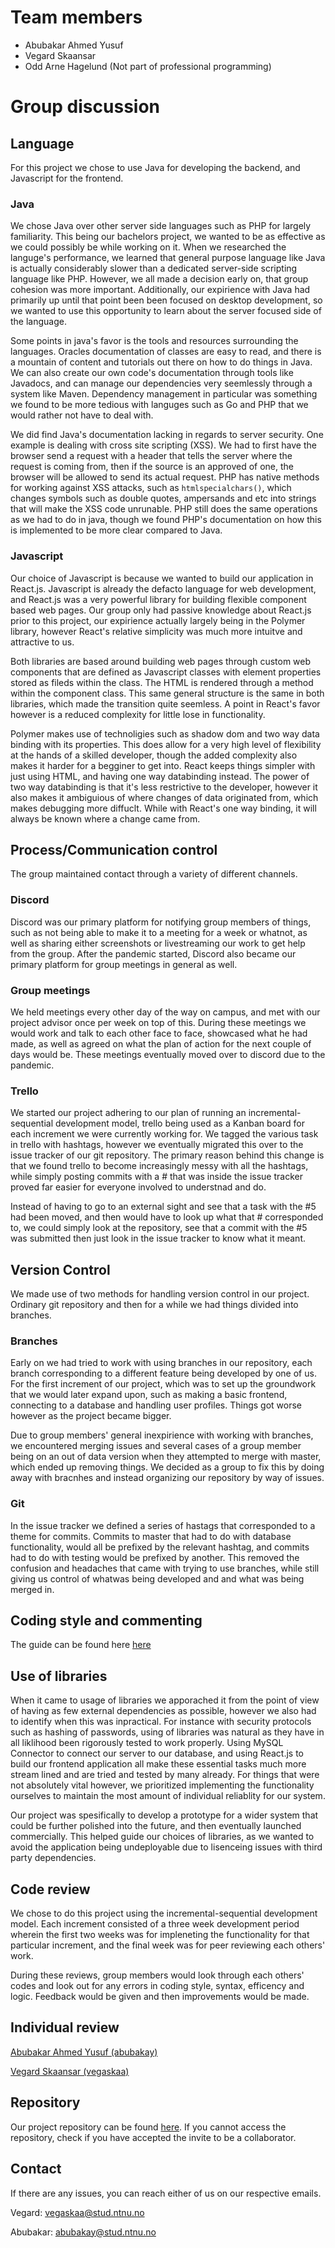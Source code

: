 # Team members
- Abubakar Ahmed Yusuf
- Vegard Skaansar
- Odd Arne Hagelund (Not part of professional programming)
# Group discussion

## __Language__
For this project we chose to use Java for developing the backend, and Javascript for the frontend.

### __Java__
We chose Java over other server side languages such as PHP for largely familiarity. This being our bachelors project, we wanted to be as effective as we could possibly be while working on it. When we researched the languge's performance, we learned that general purpose language like Java is actually considerably slower than a dedicated server-side scripting language like PHP. However, we all made a decision early on, that group cohesion was more important. Additionally, our expirience with Java had primarily up until that point been been focused on desktop development, so we wanted to use this opportunity to learn about the server focused side of the language.

Some points in java's favor is the tools and resources surrounding the languages. Oracles documentation of classes are easy to read, and there is a mountain of content and tutorials out there on how to do things in Java. We can also create our own code's documentation through tools like Javadocs, and can manage our dependencies very seemlessly through a system like Maven. Dependency management in particular was something we found to be more tedious with languges such as Go and PHP that we would rather not have to deal with.

We did find Java's documentation lacking in regards to server security. One example is dealing with cross site scripting (XSS). We had to first have the browser send a request with a header that tells the server where the request is coming from, then if the source is an approved of one, the browser will be allowed to send its actual request. PHP has native methods for working against XSS attacks, such as ``htmlspecialchars()``, which changes symbols such as double quotes, ampersands and etc into strings that will make the XSS code unrunable. PHP still does the same operations as we had to do in java, though we found PHP's documentation on how this is implemented to be more clear compared to Java.

### __Javascript__
Our choice of Javascript is because we wanted to build our application in React.js. Javascript is already the defacto language for web development, and React.js was a very powerful library for building flexible component based web pages. Our group only had passive knowledge about React.js prior to this project, our expirience actually largely being in the Polymer library, however React's relative simplicity was much more intuitve and attractive to us.

Both libraries are based around building web pages through custom web components that are defined as Javascript classes with element properties stored as fileds within the class. The HTML is rendered through a method within the component class. This same general structure is the same in both libraries, which made the transition quite seemless. A point in React's favor however is a reduced complexity for little lose in functionality.

Polymer makes use of technoligies such as shadow dom and two way data binding with its properties. This does allow for a very high level of flexibility at the hands of a skilled developer, though the added complexity also makes it harder for a begginer to get into. React keeps things simpler with just using HTML, and having one way databinding instead. The power of two way databinding is that it's less restrictive to the developer, however it also makes it ambiguious of where changes of data originated from, which makes debugging more diffuclt. While with React's one way binding, it will always be known where a change came from.

## __Process/Communication control__
The group maintained contact through a variety of different channels.

### __Discord__
Discord was our primary platform for notifying group members of things, such as not being able to make it to a meeting for a week or whatnot, as well as sharing either screenshots or livestreaming our work to get help from the group. After the pandemic started, Discord also became our primary platform for group meetings in general as well.

### __Group meetings__
We held meetings every other day of the way on campus, and met with our project advisor once per week on top of this. During these meetings we would work and talk to each other face to face, showcased what he had made, as well as agreed on what the plan of action for the next couple of days would be. These meetings eventually moved over to discord due to the pandemic.

### __Trello__
We started our project adhering to our plan of running an incremental-sequential development model, trello being used as a Kanban board for each increment we were currently working for. We tagged the various task in trello with hashtags, however we eventually migrated this over to the issue tracker of our git repository. The primary reason behind this change is that we found trello to become increasingly messy with all the hashtags, while simply posting commits with a # that was inside the issue tracker proved far easier for everyone involved to understnad and do.

Instead of having to go to an external sight and see that a task with the #5 had been moved, and then would have to look up what that # corresponded to, we could simply look at the repository, see that a commit with the #5 was submitted then just look in the issue tracker to know what it meant.

## __Version Control__
We made use of two methods for handling version control in our project. Ordinary git repository and then for a while we had things divided into branches.

### __Branches__
Early on we had tried to work with using branches in our repository, each branch corresponding to a different feature being developed by one of us. For the first increment of our project, which was to set up the groundwork that we would later expand upon, such as making a basic frontend, connecting to a database and handling user profiles. Things got worse however as the project became bigger.

Due to group members' general inexpirience with working with branches, we encountered merging issues and several cases of a group member being on an out of data version when they attempted to merge with master, which ended up removing things. We decided as a group to fix this by doing away with bracnhes and instead organizing our repository by way of issues.

### __Git__
In the issue tracker we defined a series of hastags that corresponded to a theme for commits. Commits to master that had to do with database functionality, would all be prefixed by the relevant hashtag, and commits had to do with testing would be prefixed by another. This removed the confusion and headaches that came with trying to use branches, while still giving us control of whatwas being developed and and what was being merged in.

## __Coding style and commenting__
The guide can be found here [here](styleguide.md)

## __Use of libraries__
When it came to usage of libraries we apporached it from the point of view of having as few external dependencies as possible, however we also had to identify when this was inpractical. For instance with security protocols such as hashing of passwords, using of libraries was natural as they have in all liklihood been rigorously tested to work properly. Using MySQL Connector to connect our server to our database, and using React.js to build our frontend application all make these essential tasks much more stream lined and are tried and tested by many already. For things that were not absolutely vital however, we prioritized implementing the functionality ourselves to maintain the most amount of individual reliablity for our system.

Our project was spesifically to develop a prototype for a wider system that could be further polished into the future, and then eventually launched commercially. This helped guide our choices of libraries, as we wanted to avoid the application being undeployable due to lisenceing issues with third party dependencies. 

## __Code review__
We chose to do this project using the incremental-sequential development model. Each increment consisted of a three week development period wherein the first two weeks was for impleneting the functionality for that particular increment, and the final week was for peer reviewing each others' work.

During these reviews, group members would look through each others' codes and look out for any errors in coding style, syntax, efficency and logic. Feedback would be given and then improvements would be made. 

## __Individual review__
[Abubakar Ahmed Yusuf (abubakay)](abu.md)

[Vegard Skaansar (vegaskaa)](vegard.md)

## __Repository__
Our project repository can be found [here](https://github.com/VegardSkaansar/Kopifri-Onsdag). If you cannot access the repository, check if you have accepted the invite to be a collaborator.

## __Contact__
If there are any issues, you can reach either of us on our respective emails.

Vegard: vegaskaa@stud.ntnu.no

Abubakar: abubakay@stud.ntnu.no